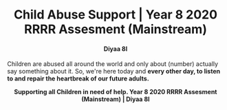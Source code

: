 <h1 align="center">
    Child Abuse Support | Year 8 2020 RRRR Assesment (Mainstream)
</h1>
 <h4 align="center">
 Diyaa 8I
 </h4>
 <p></p>
 <p> Children are abused all around the world and only about (number) actually say something about it. So, we're here today and <b>every<b> other day, to listen to and repair the heartbreak of our future adults. 

 
 

 
 
 <p align="center">
 Supporting all Children in need of help. Year 8 2020 RRRR Assesment (Mainstream) | Diyaa 8I
 </p>